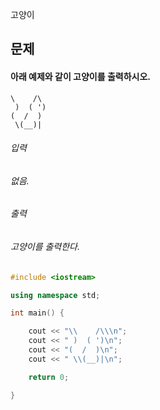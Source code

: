 고양이
## 문제
#### 아래 예제와 같이 고양이를 출력하시오.

```
\    /\
 )  ( ')
(  /  )
 \(__)|
```

###### 입력
###### 없음.

###### 출력
###### 고양이를 출력한다.

```c++
#include <iostream>

using namespace std;

int main() {

	cout << "\\    /\\\n";
	cout << " )  ( ')\n";
	cout << "(  /  )\n";
	cout << " \\(__)|\n";

	return 0;

}
```
